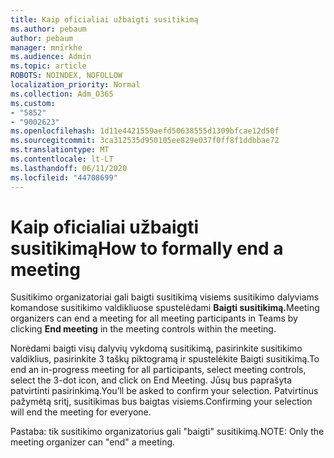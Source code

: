 ```yaml
---
title: Kaip oficialiai užbaigti susitikimą
ms.author: pebaum
author: pebaum
manager: mnirkhe
ms.audience: Admin
ms.topic: article
ROBOTS: NOINDEX, NOFOLLOW
localization_priority: Normal
ms.collection: Adm_O365
ms.custom:
- "5852"
- "9002623"
ms.openlocfilehash: 1d11e4421559aefd50638555d1309bfcae12d50f
ms.sourcegitcommit: 3ca312535d950105ee829e037f0ff8f1ddbbae72
ms.translationtype: MT
ms.contentlocale: lt-LT
ms.lasthandoff: 06/11/2020
ms.locfileid: "44708699"
---
```

# <a name="how-to-formally-end-a-meeting"></a><span data-ttu-id="b8627-102">Kaip oficialiai užbaigti susitikimą</span><span class="sxs-lookup"><span data-stu-id="b8627-102">How to formally end a meeting</span></span>

<span data-ttu-id="b8627-103">Susitikimo organizatoriai gali baigti susitikimą visiems susitikimo dalyviams komandose susitikimo valdikliuose spustelėdami **Baigti susitikimą.**</span><span class="sxs-lookup"><span data-stu-id="b8627-103">Meeting organizers can end a meeting for all meeting participants in Teams by clicking **End meeting** in the meeting controls within the meeting.</span></span>  

<span data-ttu-id="b8627-104">Norėdami baigti visų dalyvių vykdomą susitikimą, pasirinkite susitikimo valdiklius, pasirinkite 3 taškų piktogramą ir spustelėkite Baigti susitikimą.</span><span class="sxs-lookup"><span data-stu-id="b8627-104">To end an in-progress meeting for all participants, select meeting controls, select the 3-dot icon, and click on End Meeting.</span></span> <span data-ttu-id="b8627-105">Jūsų bus paprašyta patvirtinti pasirinkimą.</span><span class="sxs-lookup"><span data-stu-id="b8627-105">You’ll be asked to confirm your selection.</span></span> <span data-ttu-id="b8627-106">Patvirtinus pažymėtą sritį, susitikimas bus baigtas visiems.</span><span class="sxs-lookup"><span data-stu-id="b8627-106">Confirming your selection will end the meeting for everyone.</span></span>

<span data-ttu-id="b8627-107">Pastaba: tik susitikimo organizatorius gali "baigti" susitikimą.</span><span class="sxs-lookup"><span data-stu-id="b8627-107">NOTE: Only the meeting organizer can "end" a meeting.</span></span>